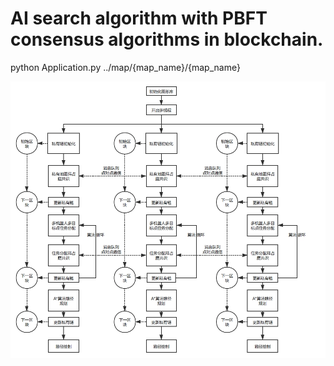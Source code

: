 # AI search algorithm with PBFT consensus algorithms in blockchain.
python Application.py ../map/{map_name}/{map_name}

![avatar](workflow.jpg)